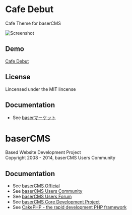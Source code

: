 Cafe Debut
=========
Cafe Theme for baserCMS

<img src="http://another.maple4ever.net/wp-content/uploads/2014/05/cafedebut.png" alt="Screenshot"/>

Demo
-------
[Cafe Debut](http://cafedebut.cat-speak.net/)

License
-------
Lincensed under the MIT lincense

Documentation
-------------
- See [baserマーケット](https://barket.jp/products/detail.php?product_id=64)

baserCMS
==========
Based Website Development Project  
Copyright 2008 - 2014, baserCMS Users Community  

Documentation
-------------
- See [baserCMS Official](http://basercms.net/)
- See [baserCMS Users Community](http://sites.google.com/site/baserusers/)
- See [baserCMS Users Forum](http://forum.basercms.net/)
- See [baserCMS Core Development Project](http://project.e-catchup.jp/projects/show/basercms) 
- See [CakePHP - the rapid development PHP framework](http://cakephp.jp)
